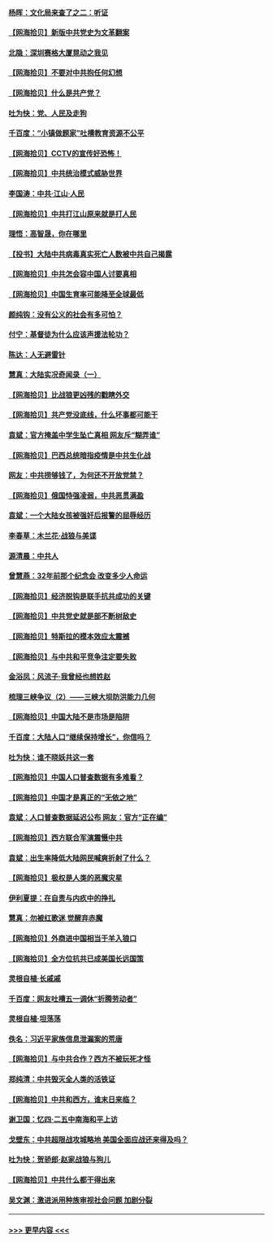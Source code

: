 #### [杨晖：文化局来查了之二：听证](../pages/nsc993/n12966528.md?t=05230102) 
#### [【网海拾贝】新版中共党史为文革翻案](../pages/nsc993/n12967526.md?t=05230102) 
#### [北隐：深圳赛格大厦晃动之我见](../pages/nsc993/n12967393.md?t=05230102) 
#### [【网海拾贝】不要对中共抱任何幻想](../pages/nsc993/n12965222.md?t=05230102) 
#### [【网海拾贝】什么是共产党？](../pages/nsc993/n12962781.md?t=05230102) 
#### [吐为快：党、人民及走狗](../pages/nsc993/n12962747.md?t=05230102) 
#### [千百度：“小镇做题家”吐槽教育资源不公平](../pages/nsc993/n12962705.md?t=05230102) 
#### [【网海拾贝】CCTV的宣传好恐怖！](../pages/nsc993/n12959984.md?t=05230102) 
#### [【网海拾贝】中共统治模式威胁世界](../pages/nsc993/n12957622.md?t=05230102) 
#### [李国涛：中共‧江山‧人民](../pages/nsc993/n12957502.md?t=05230102) 
#### [【网海拾贝】中共打江山原来就是打人民](../pages/nsc993/n12954345.md?t=05230102) 
#### [理悟：高智晟，你在哪里](../pages/nsc993/n12953115.md?t=05230102) 
#### [【投书】大陆中共病毒真实死亡人数被中共自己揭露](../pages/nsc993/n12953050.md?t=05230102) 
#### [【网海拾贝】中共怎会容中国人讨要真相](../pages/nsc993/n12952161.md?t=05230102) 
#### [【网海拾贝】中国生育率可能降至全球最低](../pages/nsc993/n12948793.md?t=05230102) 
#### [颜纯钩：没有公义的社会有多可怕？](../pages/nsc993/n12947626.md?t=05230102) 
#### [付宁：基督徒为什么应该声援法轮功？](../pages/nsc993/n12947233.md?t=05230102) 
#### [陈达：人无避雷针](../pages/nsc993/n12947098.md?t=05230102) 
#### [慧真：大陆实况奇闻录（一）](../pages/nsc993/n12945811.md?t=05230102) 
#### [【网海拾贝】比战狼更凶残的戳瞎外交](../pages/nsc993/n12945717.md?t=05230102) 
#### [【网海拾贝】共产党没底线，什么坏事都可能干](../pages/nsc993/n12942090.md?t=05230102) 
#### [袁斌：官方掩盖中学生坠亡真相 网友斥“糊弄谁”](../pages/nsc993/n12942029.md?t=05230102) 
#### [【网海拾贝】巴西总统暗指疫情是中共生化战](../pages/nsc993/n12938999.md?t=05230102) 
#### [网友：中共捞够钱了，为何还不开放党禁？](../pages/nsc993/n12938952.md?t=05230102) 
#### [【网海拾贝】俄国恃强凌弱，中共恶贯满盈](../pages/nsc993/n12936626.md?t=05230102) 
#### [袁斌：一个大陆女孩被强奸后报警的屈辱经历](../pages/nsc993/n12936547.md?t=05230102) 
#### [李春草：木兰花·战狼与美谍](../pages/nsc993/n12935995.md?t=05230102) 
#### [源清晨：中共人](../pages/nsc993/n12935589.md?t=05230102) 
#### [曾慧燕：32年前那个纪念会 改变多少人命运](../pages/nsc993/n12934233.md?t=05230102) 
#### [【网海拾贝】经济脱钩是联手抗共成功的关键](../pages/nsc993/n12934176.md?t=05230102) 
#### [【网海拾贝】中共党史就是部不断树敌史](../pages/nsc993/n12932844.md?t=05230102) 
#### [【网海拾贝】特斯拉的模本效应太震撼](../pages/nsc993/n12925626.md?t=05230102) 
#### [【网海拾贝】与中共和平竞争注定要失败](../pages/nsc993/n12923326.md?t=05230102) 
#### [金浴凤：风流子‧我曾经也想姓赵](../pages/nsc993/n12920911.md?t=05230102) 
#### [梳理三峡争议（2）——三峡大坝防洪能力几何](../pages/nsc993/n12920173.md?t=05230102) 
#### [【网海拾贝】中国大陆不是市场是陷阱](../pages/nsc993/n12920143.md?t=05230102) 
#### [千百度：大陆人口“继续保持增长”，你信吗？](../pages/nsc993/n12918946.md?t=05230102) 
#### [吐为快：谁不晓妖共这一套](../pages/nsc993/n12918941.md?t=05230102) 
#### [【网海拾贝】中国人口普查数据有多难看？](../pages/nsc993/n12917822.md?t=05230102) 
#### [【网海拾贝】中国才是真正的“无依之地”](../pages/nsc993/n12915845.md?t=05230102) 
#### [袁斌：人口普查数据延迟公布 网友：官方“正在编”](../pages/nsc993/n12915748.md?t=05230102) 
#### [【网海拾贝】西方联合军演震慑中共](../pages/nsc993/n12913466.md?t=05230102) 
#### [袁斌：出生率降低大陆网民喊爽折射了什么？](../pages/nsc993/n12913365.md?t=05230102) 
#### [【网海拾贝】极权是人类的恶魔灾星](../pages/nsc993/n12910697.md?t=05230102) 
#### [伊利夏提：在自责与内疚中的挣扎](../pages/nsc993/n12910493.md?t=05230102) 
#### [慧真：勿被红歌迷 觉醒弃赤魔](../pages/nsc993/n12910485.md?t=05230102) 
#### [【网海拾贝】外商进中国相当于羊入狼口](../pages/nsc993/n12908274.md?t=05230102) 
#### [【网海拾贝】全方位抗共已成美国长远国策](../pages/nsc993/n12906878.md?t=05230102) 
#### [灵根自植‧长戚戚](../pages/nsc993/n12905585.md?t=05230102) 
#### [千百度：网友吐槽五一调休“折腾劳动者”](../pages/nsc993/n12905934.md?t=05230102) 
#### [灵根自植‧坦荡荡](../pages/nsc993/n12905562.md?t=05230102) 
#### [佚名：习近平家族信息泄漏案的荒唐](../pages/nsc993/n12904705.md?t=05230102) 
#### [【网海拾贝】与中共合作？西方不被玩死才怪](../pages/nsc993/n12903873.md?t=05230102) 
#### [郑纯清：中共毁灭全人类的活铁证](../pages/nsc993/n12903785.md?t=05230102) 
#### [【网海拾贝】中共和西方，谁末日来临？](../pages/nsc993/n12903482.md?t=05230102) 
#### [谢卫国：忆四‧二五中南海和平上访](../pages/nsc993/n12902192.md?t=05230102) 
#### [戈壁东：中共超限战攻城略地 美国全面应战还来得及吗？](../pages/nsc993/n12902297.md?t=05230102) 
#### [吐为快：贺骄郎‧赵家战狼与狗儿](../pages/nsc993/n12902280.md?t=05230102) 
#### [【网海拾贝】中共什么都干得出来](../pages/nsc993/n12897500.md?t=05230102) 
#### [吴文渊：激进派用种族审视社会问题 加剧分裂](../pages/nsc993/n12893881.md?t=05230102) 

----
#### [ >>> 更早内容 <<< ](../indexes/nsc993-earlier.md)
